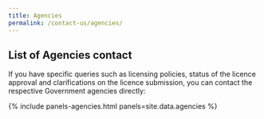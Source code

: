 ```yaml
---
title: Agencies
permalink: /contact-us/agencies/
---
```


## List of Agencies contact

If you have specific queries such as licensing policies, status of the licence approval and clarifications on the licence submission, you can contact the respective Government agencies directly:

{% include panels-agencies.html panels=site.data.agencies %}
